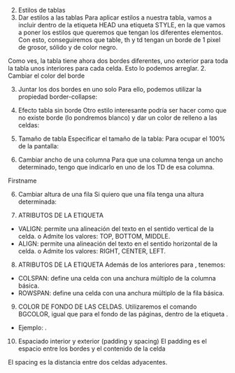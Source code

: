 2.	Estilos de tablas
1.	Dar estilos a las tablas
Para aplicar estilos a nuestra tabla, vamos a incluir dentro de la etiqueta HEAD una etiqueta STYLE, en la que vamos a poner los estilos que queremos que tengan los diferentes elementos.
Con esto, conseguiremos que table, th y td tengan un borde de 1 pixel de grosor, sólido y de color negro.

Como ves, la tabla tiene ahora dos bordes diferentes, uno exterior para toda la tabla  unos interiores para cada celda. Esto lo podemos arreglar.
2.	Cambiar el color del borde

3.	Juntar los dos bordes en uno solo
Para ello, podemos utilizar la propiedad border-collapse:

1.	Efecto tabla sin borde
Otro estilo interesante podría ser hacer como que no existe borde (lo pondremos blanco) y dar un color de relleno a las celdas:

4.	Tamaño de tabla
Especificar el tamaño de la tabla:
Para ocupar el 100% de la pantalla:

5.	Cambiar ancho de una columna
Para que una columna tenga un ancho determinado, tengo que indicarlo en uno de los TD de esa columna.
<td style="width:70%">Firstname</th>

6.	Cambiar altura de una fila
Si quiero que una fila tenga una altura determinada:
<td style="height:200px">

7.	ATRIBUTOS DE LA ETIQUETA <TR>
* VALIGN: permite una alineación del texto en el sentido vertical de la celda.
o	Admite los valores: TOP, BOTTOM, MIDDLE.
* ALIGN: permite una alineación del texto en el sentido horizontal de la celda.
o	Admite los valores: RIGHT, CENTER, LEFT.
8.	ATRIBUTOS DE LA ETIQUETA <TD>
Además de los anteriores para <TR>, tenemos:
-	COLSPAN: define una celda con una anchura múltiplo de la columna básica.
-	ROWSPAN: define una celda con una anchura múltiplo de la fila básica.
9.	COLOR DE FONDO DE LAS CELDAS.
Utilizaremos el comando BGCOLOR, igual que para el fondo de las páginas, dentro de la etiqueta <TD>.
* Ejemplo: <TD BGCOLOR=“red”>.
10.	Espaciado interior y exterior (padding y spacing)
El padding es el espacio entre los bordes y el contenido de la celda

El spacing es la distancia entre dos celdas adyacentes.
